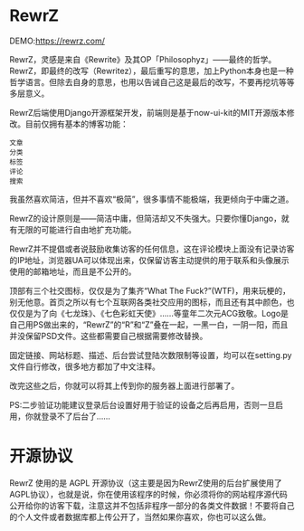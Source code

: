 # RewrZ
DEMO:https://rewrz.com/

RewrZ，灵感是来自《Rewrite》及其OP「Philosophyz」——最终的哲学。RewrZ，即最终的改写（Rewritez），最后重写的意思，加上Python本身也是一种哲学语言。但除去自身的意思，也用以告诫自己这是最后的改写，不要再挖坑等等多层意义。

RewrZ后端使用Django开源框架开发，前端则是基于now-ui-kit的MIT开源版本修改。目前仅拥有基本的博客功能：

    文章
    分类
    标签
    评论
    搜索
    
我虽然喜欢简洁，但并不喜欢“极简”，很多事情不能极端，我更倾向于中庸之道。

RewrZ的设计原则是——简洁中庸，但简洁却又不失强大。只要你懂Django，就有无限的可能进行自由地扩充功能。

RewrZ并不提倡或者说鼓励收集访客的任何信息，这在评论模块上面没有记录访客的IP地址，浏览器UA可以体现出来，仅保留访客主动提供的用于联系和头像展示使用的邮箱地址，而且是不公开的。

顶部有三个社交图标，仅仅是为了集齐“What The Fuck?”(WTF)，用来玩梗的，别无他意。首页之所以有七个互联网各类社交应用的图标，而且还有其中颜色，也仅仅是为了向《七龙珠》、《七色彩虹天使》……等童年二次元ACG致敬。Logo是自己用PS做出来的，“RewrZ”的“R”和“Z”叠在一起，一黑一白，一阴一阳，而且并没保留PSD文件。这些都需要自己根据需要修改替换。

固定链接、网站标题、描述、后台尝试登陆次数限制等设置，均可以在setting.py文件自行修改，很多地方都加了中文注释。

改完这些之后，你就可以将其上传到你的服务器上面进行部署了。

PS:二步验证功能建议登录后台设置好用于验证的设备之后再启用，否则一旦启用，你就登录不了后台了……

# 开源协议
RewrZ 使用的是 AGPL 开源协议（这主要是因为RewrZ使用的后台扩展使用了AGPL协议），也就是说，你在使用该程序的时候，你必须将你的网站程序源代码公开给你的访客下载，注意这并不包括非程序一部分的各类文件数据！不要将自己的个人文件或者数据库都上传公开了，当然如果你喜欢，你也可以这么做。
